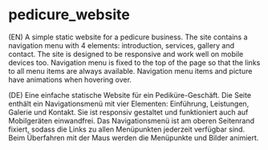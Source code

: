 # pedicure_website
(EN) A simple static website for a pedicure business. The site contains a navigation menu with 4 elements: introduction, services, gallery and contact. The site is designed to be responsive and work well on mobile devices too. Navigation menu is fixed to the top of the page so that the links to all menu items are always available. Navigation menu items and picture have animations when hovering over. 

(DE) Eine einfache statische Website für ein Pediküre-Geschäft. Die Seite enthält ein Navigationsmenü mit vier Elementen: Einführung, Leistungen, Galerie und Kontakt. Sie ist responsiv gestaltet und funktioniert auch auf Mobilgeräten einwandfrei. Das Navigationsmenü ist am oberen Seitenrand fixiert, sodass die Links zu allen Menüpunkten jederzeit verfügbar sind. Beim Überfahren mit der Maus werden die Menüpunkte und Bilder animiert.
